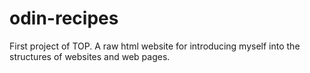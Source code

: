 # odin-recipes
First project of TOP. A raw html website for introducing myself into the
structures of websites and web pages.